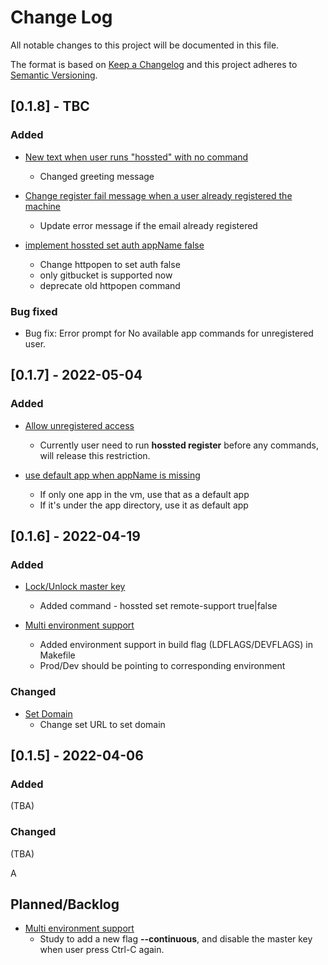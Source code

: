 # Change Log
All notable changes to this project will be documented in this file.

The format is based on [Keep a Changelog](http://keepachangelog.com/)
and this project adheres to [Semantic Versioning](http://semver.org/).

## [0.1.8] - TBC
### Added

- [New text when user runs "hossted" with no command](https://github.com/hossted/cli/issues/28)
  - Changed greeting message

- [Change register fail message when a user already registered the machine](https://github.com/hossted/cli/issues/27)
  - Update error message if the email already registered

- [implement hossted set auth appName false](https://github.com/hossted/cli/issues/15)
  - Change httpopen to set auth false
  - only gitbucket is supported now
  - deprecate old httpopen command


### Bug fixed
- Bug fix: Error prompt for No available app commands for unregistered user.



## [0.1.7] - 2022-05-04
### Added

- [Allow unregistered access](https://github.com/hossted/cli/issues/20)
  - Currently user need to run **hossted register** before any commands, will release this restriction.

- [use default app when appName is missing](https://github.com/hossted/cli/issues/25)
  - If only one app in the vm, use that as a default app
  - If it's under the app directory, use it as default app


## [0.1.6] - 2022-04-19

### Added

- [Lock/Unlock master key](https://github.com/hossted/cli/issues/17)
  - Added command - hossted set remote-support true|false

- [Multi environment support](https://github.com/hossted/cli/issues/21)
  - Added environment support in build flag (LDFLAGS/DEVFLAGS) in Makefile
  - Prod/Dev should be pointing to corresponding environment

### Changed
- [Set Domain](https://github.com/hossted/cli/issues/7)
  - Change set URL to set domain


## [0.1.5] - 2022-04-06

### Added
(TBA)

### Changed
(TBA)


A
## Planned/Backlog
- [Multi environment support](https://github.com/hossted/cli/issues/21)
  - Study to add a new flag **--continuous**, and disable the master key when user press Ctrl-C again.
